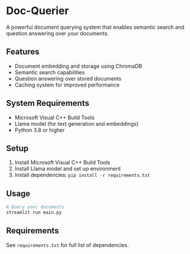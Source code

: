 # Doc-Querier

A powerful document querying system that enables semantic search and question answering over your documents.

## Features

- Document embedding and storage using ChromaDB
- Semantic search capabilities
- Question answering over stored documents
- Caching system for improved performance

## System Requirements

- Microsoft Visual C++ Build Tools
- Llama model (for text generation and embeddings)
- Python 3.8 or higher

## Setup

1. Install Microsoft Visual C++ Build Tools
2. Install Llama model and set up environment
3. Install dependencies: `pip install -r requirements.txt`


## Usage

```python
# Query your documents
streamlit run main.py
```

## Requirements

See `requirements.txt` for full list of dependencies.